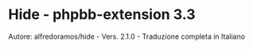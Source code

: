 # Hide - phpbb-extension 3.3
Autore:  alfredoramos/hide - Vers. 2.1.0 - Traduzione completa in Italiano
